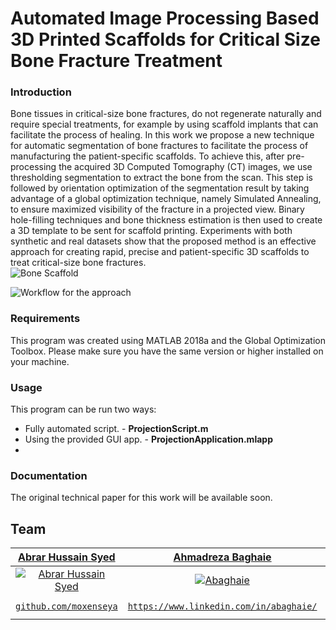# Automated Image Processing Based 3D Printed Scaffolds for Critical Size Bone Fracture Treatment

### Introduction
Bone tissues in critical-size bone fractures, do not regenerate naturally and require special treatments, for example by using scaffold implants that can facilitate the process of healing. In this work we propose a new technique for automatic segmentation of bone fractures to facilitate the process of manufacturing the patient-specific scaffolds. To achieve this, after pre-processing the acquired 3D Computed Tomography (CT) images, we use thresholding segmentation to extract the bone from the scan. This step is followed by orientation optimization of the segmentation result by taking advantage of a global optimization technique, namely Simulated Annealing, to ensure maximized visibility of the fracture in a projected view. Binary hole-filling techniques and bone thickness estimation is then used to create a 3D template to be sent for scaffold printing. Experiments with both synthetic and real datasets show that the proposed method is an effective approach for creating rapid, precise and patient-specific 3D scaffolds to treat critical-size bone fractures.  
![Bone Scaffold](https://i.imgur.com/2RhLnXO.jpg)

![Workflow for the approach](https://i.imgur.com/AWQE0vJ.png)

### Requirements
This program was created using MATLAB 2018a and the Global Optimization Toolbox. Please make sure you have the same version or higher installed on your machine.

### Usage

This program can be run two ways:
- Fully automated script. - **ProjectionScript.m**
- Using the provided GUI app. - **ProjectionApplication.mlapp**
- 
### Documentation

The original technical paper for this work will be available soon.

## Team

|                <a href="https://github.com/moxenseya" target="_blank">**Abrar Hussain Syed**</a>                |       <a href="https://www.linkedin.com/in/abaghaie/" target="_blank">**Ahmadreza Baghaie**</a>       |         <a href="https://www.researchgate.net/profile/Azhar_Ilyas" target="_blank">**Azhar Ilyas**</a>          |
| :----------------------------------------------------------------------------------------------------------------: | :-----------------------------------------------------------------------------: | :-----------------------------------------------------------------------------------: |
| [![Abrar Hussain Syed](https://moxenseya.me/img/Face1.jpg)](https://github.com/moxenseya) |                  [![Abaghaie](https://media.licdn.com/dms/image/C4E03AQHTlW3tNj-m5Q/profile-displayphoto-shrink_800_800/0?e=1577923200&v=beta&t=Eal41oAW0KUdQmtzJraA1-x4Z8b__uCmMsUhVzlxtA4)<!-- .element height="50%" width="50%" --> ](https://github.com/gint0kix)                  |                    [![Kim](LINK)](https://github.com/Gold-Turtle)                     |
|           <a href="https://github.com/moxenseya" target="_blank">`github.com/moxenseya`</a>            | <a href="https://www.linkedin.com/in/abaghaie/" target="_blank">`https://www.linkedin.com/in/abaghaie/`</a> | <a href="https://github.com/Gold-Turtle" target="_blank">`github.com/Gold-Turtle`</a> |
<!--stackedit_data:
eyJoaXN0b3J5IjpbLTIxMTMwNjAyMDUsLTE3OTU3NjIzNTEsLT
E0Nzg2MzIxNzcsLTI5OTU5OCwxNjE3NDM2ODQ4XX0=
-->